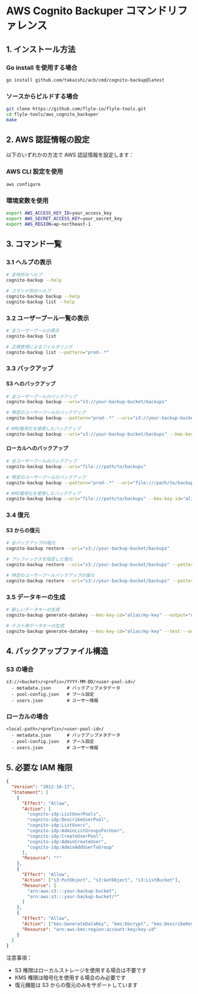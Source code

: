 # AWS Cognito Backuper コマンドリファレンス

## 1. インストール方法

### Go install を使用する場合

```bash
go install github.com/takaishi/acb/cmd/cognito-backup@latest
```

### ソースからビルドする場合

```bash
git clone https://github.com/flyle-io/flyle-tools.git
cd flyle-tools/aws_cognito_backuper
make
```

## 2. AWS 認証情報の設定

以下のいずれかの方法で AWS 認証情報を設定します：

### AWS CLI 設定を使用

```bash
aws configure
```

### 環境変数を使用

```bash
export AWS_ACCESS_KEY_ID=your_access_key
export AWS_SECRET_ACCESS_KEY=your_secret_key
export AWS_REGION=ap-northeast-1
```

## 3. コマンド一覧

### 3.1 ヘルプの表示

```bash
# 全体的なヘルプ
cognito-backup --help

# コマンド別のヘルプ
cognito-backup backup --help
cognito-backup list --help
```

### 3.2 ユーザープール一覧の表示

```bash
# 全ユーザープールの表示
cognito-backup list

# 正規表現によるフィルタリング
cognito-backup list --pattern="prod-.*"
```

### 3.3 バックアップ

#### S3 へのバックアップ

```bash
# 全ユーザープールのバックアップ
cognito-backup backup --uri="s3://your-backup-bucket/backups"

# 特定のユーザープールのバックアップ
cognito-backup backup --pattern="prod-.*" --uri="s3://your-backup-bucket/backups"

# KMS暗号化を使用したバックアップ
cognito-backup backup --uri="s3://your-backup-bucket/backups" --kms-key-id="alias/my-key" --data-key-path="file:///path/to/datakey.json"
```

#### ローカルへのバックアップ

```bash
# 全ユーザープールのバックアップ
cognito-backup backup --uri="file:///path/to/backups"

# 特定のユーザープールのバックアップ
cognito-backup backup --pattern="prod-.*" --uri="file:///path/to/backups"

# KMS暗号化を使用したバックアップ
cognito-backup backup --uri="file:///path/to/backups" --kms-key-id="alias/my-key" --data-key-path="file:///path/to/datakey.json"
```

### 3.4 復元

#### S3 からの復元

```bash
# 全バックアップの復元
cognito-backup restore --uri="s3://your-backup-bucket/backups"

# プレフィックスを指定した復元
cognito-backup restore --uri="s3://your-backup-bucket/backups" --pattern="prod-.*"

# 特定のユーザープールバックアップの復元
cognito-backup restore --uri="s3://your-backup-bucket/backups" --pattern="prod-.*"
```

### 3.5 データキーの生成

```bash
# 新しいデータキーの生成
cognito-backup generate-datakey --kms-key-id="alias/my-key" --output="datakey.json"

# テスト用データキーの生成
cognito-backup generate-datakey --kms-key-id="alias/my-key" --test --output="test-datakey.json"
```

## 4. バックアップファイル構造

### S3 の場合

```
s3://<bucket>/<prefix>/YYYY-MM-DD/<user-pool-id>/
  - metadata.json      # バックアップメタデータ
  - pool-config.json   # プール設定
  - users.json         # ユーザー情報
```

### ローカルの場合

```
<local-path>/<prefix>/<user-pool-id>/
  - metadata.json      # バックアップメタデータ
  - pool-config.json   # プール設定
  - users.json         # ユーザー情報
```

## 5. 必要な IAM 権限

```json
{
  "Version": "2012-10-17",
  "Statement": [
    {
      "Effect": "Allow",
      "Action": [
        "cognito-idp:ListUserPools",
        "cognito-idp:DescribeUserPool",
        "cognito-idp:ListUsers",
        "cognito-idp:AdminListGroupsForUser",
        "cognito-idp:CreateUserPool",
        "cognito-idp:AdminCreateUser",
        "cognito-idp:AdminAddUserToGroup"
      ],
      "Resource": "*"
    },
    {
      "Effect": "Allow",
      "Action": ["s3:PutObject", "s3:GetObject", "s3:ListBucket"],
      "Resource": [
        "arn:aws:s3:::your-backup-bucket",
        "arn:aws:s3:::your-backup-bucket/*"
      ]
    },
    {
      "Effect": "Allow",
      "Action": ["kms:GenerateDataKey", "kms:Decrypt", "kms:DescribeKey"],
      "Resource": "arn:aws:kms:region:account:key/key-id"
    }
  ]
}
```

注意事項：

- S3 権限はローカルストレージを使用する場合は不要です
- KMS 権限は暗号化を使用する場合のみ必要です
- 復元機能は S3 からの復元のみをサポートしています
